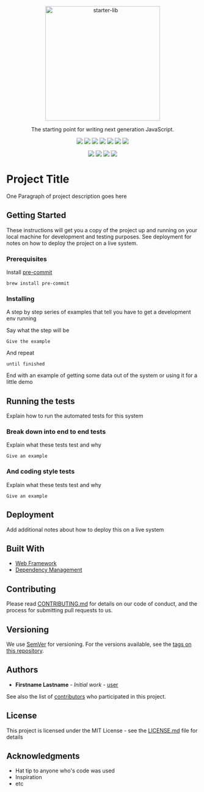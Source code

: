 <p align="center">
  <img alt="starter-lib" src="https://octodex.github.com/images/labtocat.png" width="300">
</p>

<p align="center">
  The starting point for writing next generation JavaScript.
</p>

<p align="center">
  <a title="version" href="https://www.npmjs.com/package/@atelljohannsmothers/starter-lib"><img src="https://img.shields.io/npm/v/@atelljohannsmothers/starter-lib/latest.svg"></a>
  <a title="license" href="https://opensource.org/licenses/MIT"><img src="https://img.shields.io/npm/l/@atelljohannsmothers/starter-lib.svg"></a>
  <a title="build status" href="https://travis-ci.org/atelljohannsmothers/starter-lib"><img src="https://travis-ci.org/atelljohannsmothers/starter-lib.svg?branch=master"></a>
  <a title="dependencies status" href="https://david-dm.org/atelljohannsmothers/starter-lib"><img src="https://david-dm.org/atelljohannsmothers/starter-lib/status.svg"/></a>
  <a title="devDependencies status" href="https://david-dm.org/atelljohannsmothers/starter-lib?type=dev"><img src="https://david-dm.org/atelljohannsmothers/starter-lib/dev-status.svg"/></a>
  <a title="code coverage" href="https://codecov.io/gh/atelljohannsmothers/starter-lib"><img src="https://codecov.io/gh/atelljohannsmothers/starter-lib/branch/master/graph/badge.svg"></a>
  <a title="code quality" href="https://bettercodehub.com/results/atelljohannsmothers/starter-lib"><img src="https://bettercodehub.com/edge/badge/atelljohannsmothers/starter-lib?branch=master"></a>
</p>

<p align="center">
  <a title="semantic-release" href="https://github.com/semantic-release/semantic-release"><img src="https://img.shields.io/badge/%20%20%F0%9F%93%A6%F0%9F%9A%80-semantic--release-e10079.svg"></a>
  <a title="styled with prettier" href="https://github.com/prettier/prettier"><img src="https://img.shields.io/badge/styled_with-prettier-ff69b4.svg"></a>
  <a title="greenkeeper enabled" href="https://github.com/greenkeeperio/greenkeeper"><img src="https://badges.greenkeeper.io/atelljohannsmothers/starter-lib.svg"></a>
  <a title="commitizen friendly" href="http://commitizen.github.io/cz-cli/"><img src="https://img.shields.io/badge/commitizen-friendly-brightgreen.svg"></a>
</p>

# Project Title

One Paragraph of project description goes here

## Getting Started

These instructions will get you a copy of the project up and running on your local machine for development and testing purposes. See deployment for notes on how to deploy the project on a live system.

### Prerequisites

Install [pre-commit](http://pre-commit.com/)

```
brew install pre-commit
```

### Installing

A step by step series of examples that tell you have to get a development env running

Say what the step will be

```
Give the example
```

And repeat

```
until finished
```

End with an example of getting some data out of the system or using it for a little demo

## Running the tests

Explain how to run the automated tests for this system

### Break down into end to end tests

Explain what these tests test and why

```
Give an example
```

### And coding style tests

Explain what these tests test and why

```
Give an example
```

## Deployment

Add additional notes about how to deploy this on a live system

## Built With

* [Web Framework](https://web-framework.com/)
* [Dependency Management](https://dependency-management.com/)

## Contributing

Please read [CONTRIBUTING.md](CONTRIBUTING.md) for details on our code of conduct, and the process for submitting pull requests to us.

## Versioning

We use [SemVer](http://semver.org/) for versioning. For the versions available, see the [tags on this repository](https://github.com/user/repo/tags).

## Authors

* **Firstname Lastname** - *Initial work* - [user](https://github.com/user)

See also the list of [contributors](https://github.com/user/repo/contributors) who participated in this project.

## License

This project is licensed under the MIT License - see the [LICENSE.md](LICENSE.md) file for details

## Acknowledgments

* Hat tip to anyone who's code was used
* Inspiration
* etc
